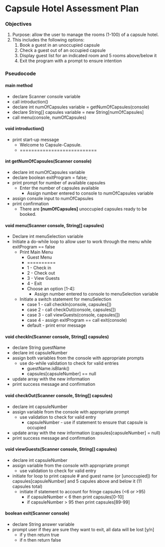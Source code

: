 # Capsule Hotel Assessment Plan

### Objectives
1. Purpose: allow the user to manage the rooms (1-100) of a capsule hotel.
2. This includes the following options:
    1. Book a guest in an unoccupied capsule
    2. Check a guest out of an occupied capsule
    3. Display guest list for an indicated room and 5 rooms above/below it
    4. Exit the program with a prompt to ensure intention

### Pseudocode

#### main method
* declare Scanner console variable
* call introduction()
* declare int numOfCapsules variable = getNumOfCapsules(console)
* declare String[] capsules variable = new String[numOfCapsules]
* call menu(console, numOfCapsules)
    
#### void introduction()
* print start-up message
    * Welcome to Capsule-Capsule.
    * ===========================
    
#### int getNumOfCapsules(Scanner console)
* declare int numOfCapsules variable
* declare boolean exitProgram = false;  
* print prompt for number of available capsules
    * Enter the number of capsules available
        * Assign number entered to console to numOfCapsules variable
* assign console input to numOfCapsules
* print confirmation
    * There are **[numOfCapsules]** unoccupied capsules ready to be booked.
    
#### void menu(Scanner console, String[] capsules)
* Declare int menuSelection variable
* Initiate a do-while loop to allow user to work through the menu while exitProgram == false
    * Print Main Menu
        * Guest Menu
        * ==========
        * 1 - Check in
        * 2 - Check out
        * 3 - View Guests
        * 4 - Exit
        * Choose an option [1-4]:
            * Assign number entered to console to menuSelection variable
    * Initiate a switch statement for menuSelection
        * case 1 - call checkIn(console, capsules[])
        * case 2 - call checkOut(console, capsules[])
        * case 3 - call viewGuests(console, capsules[])
        * case 4 - assign exitProgram == call exit(console)
        * default - print error message
    
#### void checkIn(Scanner console, String[] capsules)
* declare String guestName
* declare int capsuleNumber
* assign both variables from the console with appropriate prompts
    * use do-while validation to check for valid entries
        * guestName.isBlank()
        * capsules[capsuleNumber] == null
* update array with the new information
* print success message and confirmation

#### void checkOut(Scanner console, String[] capsules)
* declare int capsuleNumber
* assign variable from the console with appropriate prompt
    * use validation to check for valid entry
        * capsuleNumber - use if statement to ensure that capsule is occupied
* update array with the new information (capsules[capsuleNumber] = null)
* print success message and confirmation

#### void viewGuests(Scanner console, String[] capsules)
* declare int capsuleNumber
* assign variable from the console with appropriate prompt
    * use validation to check for valid entry
* initiate for loop to print capsule # and guest name (or [unoccupied]) for capsules[capsuleNumber] and 5 capules above and below it (11 capsules total)
    * initiate if statement to account for fringe capsules (<6 or >95)
        * if capsuleNumber < 6 then print capsules[0-10]
        * if capsuleNumber > 95 then print capsules[89-99]

#### boolean exit(Scanner console)
* declare String answer variable
* prompt user if they are sure they want to exit, all data will be lost [y/n]
    * if y then return true
    * if n then return false